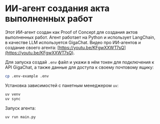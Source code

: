 # ИИ-агент создания акта выполненных работ

Этот ИИ-агент создан как Proof of Concept для создания актов выполненных работ. Агент работает на Python и использует LangChain, в качестве LLM используется GigaChat. Видео про ИИ-агентов и создание своего агента: [https://youtu.be/KFgwXXWT7sQ](https://youtu.be/KFgwXXWT7sQ).

Для запуска создай `.env` файл и укажи в нём токен для подключения к API GigaChat, а также данные для доступа к своему почтовому ящику:

```bash
cp .env-example .env
```

Установка зависимостей с пакетным менеджером `uv`:

```bash
uv venv
uv sync
```

Запуск агента:

```bash
uv run main.py
```
